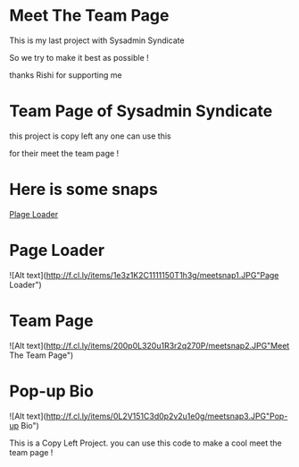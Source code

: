 Meet The Team Page 
==========================================
This is my last project with Sysadmin Syndicate

So we try to make it best as possible ! 

thanks Rishi for supporting me 

Team Page of Sysadmin Syndicate
==================================
this project is copy left any one can use this 

for their meet the team page ! 

Here is some snaps 
==============================

[Plage Loader](http://f.cl.ly/items/1e3z1K2C1111150T1h3g/meetsnap1.JPG) 


Page Loader 
=======================================
![Alt text](http://f.cl.ly/items/1e3z1K2C1111150T1h3g/meetsnap1.JPG"Page Loader")

Team Page 
=======================================
![Alt text](http://f.cl.ly/items/200p0L320u1R3r2q270P/meetsnap2.JPG"Meet The Team Page")

Pop-up Bio
=======================================
![Alt text](http://f.cl.ly/items/0L2V151C3d0p2v2u1e0g/meetsnap3.JPG"Pop-up Bio")

This is a Copy Left Project. you can use this code to make a cool meet the team page ! 
